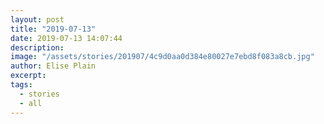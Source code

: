 ```yaml
---
layout: post
title: "2019-07-13"
date: 2019-07-13 14:07:44
description: 
image: "/assets/stories/201907/4c9d0aa0d384e80027e7ebd8f083a8cb.jpg"
author: Elise Plain
excerpt: 
tags: 
  - stories
  - all
---
```



<p></p>
